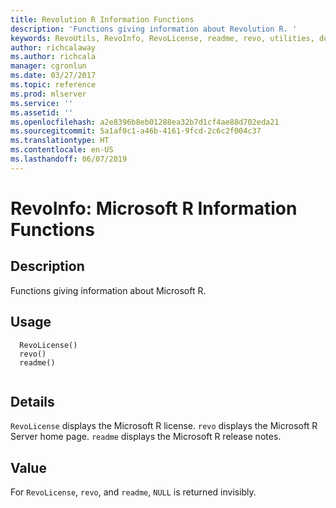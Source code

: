 ```yaml
---
title: Revolution R Information Functions
description: 'Functions giving information about Revolution R. '
keywords: RevoUtils, RevoInfo, RevoLicense, readme, revo, utilities, documentation
author: richcalaway
ms.author: richcala
manager: cgronlun
ms.date: 03/27/2017
ms.topic: reference
ms.prod: mlserver
ms.service: ''
ms.assetid: ''
ms.openlocfilehash: a2e8396b8eb01288ea32b7d1cf4ae88d702eda21
ms.sourcegitcommit: 5a1af0c1-a46b-4161-9fcd-2c6c2f004c37
ms.translationtype: HT
ms.contentlocale: en-US
ms.lasthandoff: 06/07/2019
---
```

 # <a name="revoinfo-microsoft-r-information-functions"></a>RevoInfo: Microsoft R Information Functions 
 ## <a name="description"></a>Description
 Functions giving information about Microsoft R.
 
 
 ## <a name="usage"></a>Usage

```   
  RevoLicense()
  revo()
  readme()
 
```
 
 
 
 ## <a name="details"></a>Details
 
`RevoLicense` displays the Microsoft R license. `revo` displays the Microsoft R Server home page. `readme` displays the Microsoft R release notes.
 
 
 ## <a name="value"></a>Value
 
For `RevoLicense`, `revo`, and `readme`, `NULL` is returned invisibly.
 
 
 
 
 
